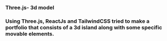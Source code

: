### Three.js- 3d model 

### Using Three.js, ReactJs and TailwindCSS tried to make a portfolio that consists of a 3d island along with some specific movable elements.
